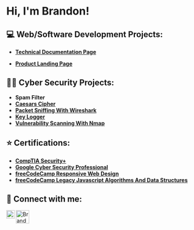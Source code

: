 <h1>Hi, I'm Brandon! </h1>

<h2> 💻 Web/Software Development Projects:</h2>

- <b>[Technical Documentation Page](https://github.com/bman33609/Technical-Documentation-Page)</b>

- <b>[Product Landing Page](https://github.com/bman33609/Product-Landing-Page)</b>

  


 <h2>👨‍💻 Cyber Security Projects:</h2>
 
- <b>Spam Filter</b>
- <b>[Caesars Cipher](https://github.com/bman33609/Caesars-Cipher/tree/main)</b>
- <b>[Packet Sniffing With Wireshark](https://github.com/bman33609/Packet-Sniffing-With-Wireshark)</b>
- <b>[Key Logger](https://github.com/bman33609/Key-Logger)</b>
- <b>[Vulnerability Scanning With Nmap](https://github.com/bman33609/Vulnerability-Scanning-With-Nmap/blob/main/README.md)</b>
  
<h2>⭐ Certifications:</h2>

- <b>[CompTIA Security+](https://www.credly.com/badges/94c0403f-dcfe-4f83-a5df-5b0747a5dfe8/public_url)</b>
- <b>[Google Cyber Security Professional](https://www.credly.com/badges/79aab2c8-08d9-4e25-90eb-9650a1ac3627/linked_in_profile)</b>
- <b>[freeCodeCamp Responsive Web Design](https://freecodecamp.org/certification/Jaxxx1176/responsive-web-design)</b>
- <b>[freeCodeCamp  Legacy Javascript Algorithms And Data Structures](https://freecodecamp.org/certification/Jaxxx1176/javascript-algorithms-and-data-structures)</b>

<h2> 🤳 Connect with me:</h2>

[<img align="left" alt="BrandonJason | LinkedIn" width="22px" src="https://cdn.jsdelivr.net/npm/simple-icons@v3/icons/linkedin.svg" />][linkedin]
[<img align="left" alt="BrandonJason | freeCodeCamp" width="35px" src="https://cdn.rawgit.com/Deftwun/e3756a8b518cbb354425/raw/6584db8babd6cbc4ecb35ed36f0d184a506b979e/free-code-camp-logo.svg" />][freeCodeCamp]


[freeCodeCamp]: https://www.freecodecamp.org/Jaxxx1176
[linkedin]: https://www.linkedin.com/in/bjason95

